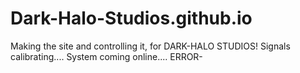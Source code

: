 # Dark-Halo-Studios.github.io
Making the site and controlling it, for DARK-HALO STUDIOS! Signals calibrating.... System coming online.... ERROR-
